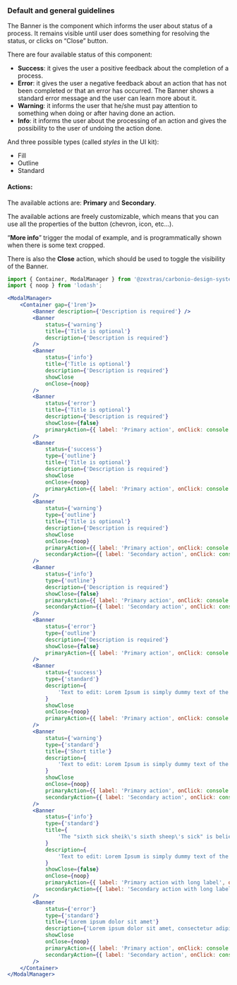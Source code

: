 ### Default and general guidelines

The Banner is the component which informs the user about status of a process.
It remains visible until user does something for resolving the status, or clicks on “Close” button.

There are four available status of this component:

- **Success**: it gives the user a positive feedback about the completion of a process.
- **Error**: it gives the user a negative feedback about an action that has not been completed or that an error has occurred.
  The Banner shows a standard error message and the user can learn more about it.
- **Warning**: it informs the user that he/she must pay attention to something when doing or after having done an action.
- **Info**: it informs the user about the processing of an action and gives the possibility to the user of undoing the action done.

And three possible types (called _styles_ in the UI kit):

- Fill
- Outline
- Standard

#### Actions:

The available actions are: **Primary** and **Secondary**.

The available actions are freely customizable, which means that you can use all the properties of the button (chevron, icon, etc...).

“**More info**” trigger the modal of example, and is programmatically shown when there is some text cropped.

There is also the **Close** action, which should be used to toggle the visibility of the Banner.

```jsx
import { Container, ModalManager } from '@zextras/carbonio-design-system';
import { noop } from 'lodash';

<ModalManager>
	<Container gap={'1rem'}>
		<Banner description={'Description is required'} />
		<Banner
			status={'warning'}
			title={'Title is optional'}
			description={'Description is required'}
		/>
		<Banner
			status={'info'}
			title={'Title is optional'}
			description={'Description is required'}
			showClose
			onClose={noop}
		/>
		<Banner
			status={'error'}
			title={'Title is optional'}
			description={'Description is required'}
			showClose={false}
			primaryAction={{ label: 'Primary action', onClick: console.log }}
		/>
		<Banner
			status={'success'}
			type={'outline'}
			title={'Title is optional'}
			description={'Description is required'}
			showClose
			onClose={noop}
			primaryAction={{ label: 'Primary action', onClick: console.log }}
		/>
		<Banner
			status={'warning'}
			type={'outline'}
			title={'Title is optional'}
			description={'Description is required'}
			showClose
			onClose={noop}
			primaryAction={{ label: 'Primary action', onClick: console.log }}
			secondaryAction={{ label: 'Secondary action', onClick: console.log }}
		/>
		<Banner
			status={'info'}
			type={'outline'}
			description={'Description is required'}
			showClose={false}
			primaryAction={{ label: 'Primary action', onClick: console.log }}
			secondaryAction={{ label: 'Secondary action', onClick: console.log }}
		/>
		<Banner
			status={'error'}
			type={'outline'}
			description={'Description is required'}
			showClose={false}
			primaryAction={{ label: 'Primary action', onClick: console.log }}
		/>
		<Banner
			status={'success'}
			type={'standard'}
			description={
				'Text to edit: Lorem Ipsum is simply dummy text of the printing and typesetting industry. Lorem Ipsum has been the industry, Lorem Ipsum has been the industry'
			}
			showClose
			onClose={noop}
			primaryAction={{ label: 'Primary action', onClick: console.log }}
		/>
		<Banner
			status={'warning'}
			type={'standard'}
			title={'Short title'}
			description={
				'Text to edit: Lorem Ipsum is simply dummy text of the printing and typesetting industry. Lorem Ipsum has been the industry, Lorem Ipsum has been the industry'
			}
			showClose
			onClose={noop}
			primaryAction={{ label: 'Primary action', onClick: console.log }}
			secondaryAction={{ label: 'Secondary action', onClick: console.log }}
		/>
		<Banner
			status={'info'}
			type={'standard'}
			title={
				'The "sixth sick sheik\'s sixth sheep\'s sick" is believed to be the toughest tongue twister in the English language.'
			}
			description={
				'Text to edit: Lorem Ipsum is simply dummy text of the printing and typesetting industry. Lorem Ipsum has been the industry, Lorem Ipsum has been the industry'
			}
			showClose={false}
			onClose={noop}
			primaryAction={{ label: 'Primary action with long label', onClick: console.log }}
			secondaryAction={{ label: 'Secondary action with long label', onClick: console.log }}
		/>
		<Banner
			status={'error'}
			type={'standard'}
			title={'Lorem ipsum dolor sit amet'}
			description={'Lorem ipsum dolor sit amet, consectetur adipiscing elit.'}
			showClose
			onClose={noop}
			primaryAction={{ label: 'Primary action', onClick: console.log, icon: 'People' }}
			secondaryAction={{ label: 'Secondary action', onClick: console.log }}
		/>
	</Container>
</ModalManager>
```
